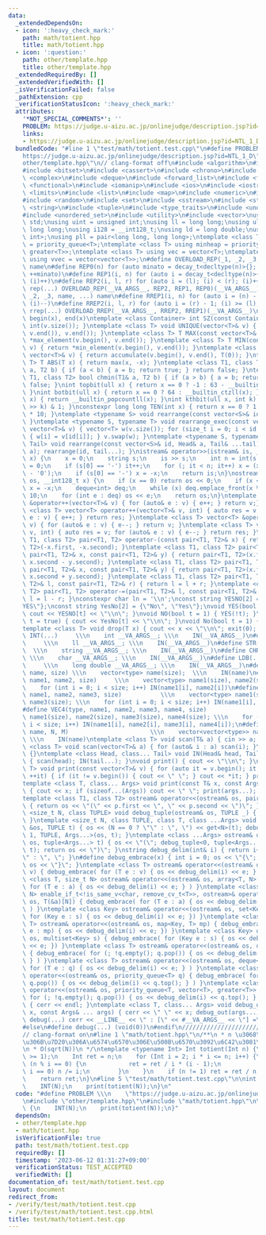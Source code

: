 ```yaml
---
data:
  _extendedDependsOn:
  - icon: ':heavy_check_mark:'
    path: math/totient.hpp
    title: math/totient.hpp
  - icon: ':question:'
    path: other/template.hpp
    title: other/template.hpp
  _extendedRequiredBy: []
  _extendedVerifiedWith: []
  _isVerificationFailed: false
  _pathExtension: cpp
  _verificationStatusIcon: ':heavy_check_mark:'
  attributes:
    '*NOT_SPECIAL_COMMENTS*': ''
    PROBLEM: https://judge.u-aizu.ac.jp/onlinejudge/description.jsp?id=NTL_1_D
    links:
    - https://judge.u-aizu.ac.jp/onlinejudge/description.jsp?id=NTL_1_D
  bundledCode: "#line 1 \"test/math/totient.test.cpp\"\n#define PROBLEM \\\n    \"\
    https://judge.u-aizu.ac.jp/onlinejudge/description.jsp?id=NTL_1_D\"\n#line 1 \"\
    other/template.hpp\"\n// clang-format off\n#include <algorithm>\n#include <array>\n\
    #include <bitset>\n#include <cassert>\n#include <chrono>\n#include <cmath>\n#include\
    \ <complex>\n#include <deque>\n#include <forward_list>\n#include <fstream>\n#include\
    \ <functional>\n#include <iomanip>\n#include <ios>\n#include <iostream>\n#include\
    \ <limits>\n#include <list>\n#include <map>\n#include <numeric>\n#include <queue>\n\
    #include <random>\n#include <set>\n#include <sstream>\n#include <stack>\n#include\
    \ <string>\n#include <tuple>\n#include <type_traits>\n#include <unordered_map>\n\
    #include <unordered_set>\n#include <utility>\n#include <vector>\nusing namespace\
    \ std;\nusing uint = unsigned int;\nusing ll = long long;\nusing ull = unsigned\
    \ long long;\nusing i128 = __int128_t;\nusing ld = long double;\nusing pii = pair<int,\
    \ int>;\nusing pll = pair<long long, long long>;\ntemplate <class T> using maxheap\
    \ = priority_queue<T>;\ntemplate <class T> using minheap = priority_queue<T, vector<T>,\
    \ greater<T>>;\ntemplate <class T> using vec = vector<T>;\ntemplate <class T>\
    \ using vvec = vector<vector<T>>;\n#define OVERLOAD_REP(_1, _2, _3, name, ...)\
    \ name\n#define REP0(n) for (auto minato = decay_t<decltype(n)>{}; minato < (n);\
    \ ++minato)\n#define REP1(i, n) for (auto i = decay_t<decltype(n)>{}; (i) < (n);\
    \ (i)++)\n#define REP2(i, l, r) for (auto i = (l); (i) < (r); (i)++)\n#define\
    \ rep(...) OVERLOAD_REP(__VA_ARGS__, REP2, REP1, REP0)(__VA_ARGS__)\n#define OVERLOAD_RREP(_1,\
    \ _2, _3, name, ...) name\n#define RREP1(i, n) for (auto i = (n) - 1; (i) >= decay_t<decltype(n)>{};\
    \ (i)--)\n#define RREP2(i, l, r) for (auto i = (r) - 1; (i) >= (l); (i)--)\n#define\
    \ rrep(...) OVERLOAD_RREP(__VA_ARGS__, RREP2, RREP1)(__VA_ARGS__)\n#define ALL(x)\
    \ begin(x), end(x)\ntemplate <class Container> int SZ(const Container& v) { return\
    \ int(v.size()); }\ntemplate <class T> void UNIQUE(vector<T>& v) { v.erase(unique(v.begin(),\
    \ v.end()), v.end()); }\ntemplate <class T> T MAX(const vector<T>& v) { return\
    \ *max_element(v.begin(), v.end()); }\ntemplate <class T> T MIN(const vector<T>&\
    \ v) { return *min_element(v.begin(), v.end()); }\ntemplate <class T> T SUM(const\
    \ vector<T>& v) { return accumulate(v.begin(), v.end(), T(0)); }\ntemplate <class\
    \ T> T ABS(T x) { return max(x, -x); }\ntemplate <class T1, class T2> bool chmax(T1&\
    \ a, T2 b) { if (a < b) { a = b; return true; } return false; }\ntemplate <class\
    \ T1, class T2> bool chmin(T1& a, T2 b) { if (a > b) { a = b; return true; } return\
    \ false; }\nint topbit(ull x) { return x == 0 ? -1 : 63 - __builtin_clzll(x);\
    \ }\nint botbit(ull x) { return x == 0 ? 64 : __builtin_ctzll(x); }\nint popcount(ull\
    \ x) { return __builtin_popcountll(x); }\nint kthbit(ull x, int k) { return (x\
    \ >> k) & 1; }\nconstexpr long long TEN(int x) { return x == 0 ? 1 : TEN(x - 1)\
    \ * 10; }\ntemplate <typename S> void rearrange(const vector<S>& id) { (void)id;\
    \ }\ntemplate <typename S, typename T> void rearrange_exec(const vector<S>& id,\
    \ vector<T>& v) { vector<T> w(v.size()); for (size_t i = 0; i < id.size(); i++)\
    \ { w[i] = v[id[i]]; } v.swap(w); }\ntemplate <typename S, typename Head, typename...\
    \ Tail> void rearrange(const vector<S>& id, Head& a, Tail& ...tail) { rearrange_exec(id,\
    \ a); rearrange(id, tail...); }\nistream& operator>>(istream& is, __int128_t&\
    \ x) {\n    x = 0;\n    string s;\n    is >> s;\n    int n = int(s.size()), it\
    \ = 0;\n    if (s[0] == '-') it++;\n    for (; it < n; it++) x = (x * 10 + s[it]\
    \ - '0');\n    if (s[0] == '-') x = -x;\n    return is;\n}\nostream& operator<<(ostream&\
    \ os, __int128_t x) {\n    if (x == 0) return os << 0;\n    if (x < 0) os << '-',\
    \ x = -x;\n    deque<int> deq;\n    while (x) deq.emplace_front(x % 10), x /=\
    \ 10;\n    for (int e : deq) os << e;\n    return os;\n}\ntemplate <class T> vector<T>\
    \ &operator++(vector<T>& v) { for (auto& e : v) { e++; } return v;} \ntemplate\
    \ <class T> vector<T> operator++(vector<T>& v, int) { auto res = v; for (auto&\
    \ e : v) { e++; } return res; }\ntemplate <class T> vector<T> &operator--(vector<T>&\
    \ v) { for (auto& e : v) { e--; } return v; }\ntemplate <class T> vector<T> operator--(vector<T>&\
    \ v, int) { auto res = v; for (auto& e : v) { e--; } return res; }\ntemplate <class\
    \ T1, class T2> pair<T1, T2> operator-(const pair<T1, T2>& x) { return pair<T1,\
    \ T2>(-x.first, -x.second); }\ntemplate <class T1, class T2> pair<T1, T2> operator-(const\
    \ pair<T1, T2>& x, const pair<T1, T2>& y) { return pair<T1, T2>(x.first - y.first,\
    \ x.second - y.second); }\ntemplate <class T1, class T2> pair<T1, T2> operator+(const\
    \ pair<T1, T2>& x, const pair<T1, T2>& y) { return pair<T1, T2>(x.first + y.first,\
    \ x.second + y.second); }\ntemplate <class T1, class T2> pair<T1, T2> operator+=(pair<T1,\
    \ T2>& l, const pair<T1, T2>& r) { return l = l + r; }\ntemplate <class T1, class\
    \ T2> pair<T1, T2> operator-=(pair<T1, T2>& l, const pair<T1, T2>& r) { return\
    \ l = l - r; }\nconstexpr char ln = '\\n';\nconst string YESNO[2] = {\"NO\", \"\
    YES\"};\nconst string YesNo[2] = {\"No\", \"Yes\"};\nvoid YES(bool t = true) {\
    \ cout << YESNO[t] << \"\\n\"; }\nvoid NO(bool t = 1) { YES(!t); }\nvoid Yes(bool\
    \ t = true) { cout << YesNo[t] << \"\\n\"; }\nvoid No(bool t = 1) { Yes(!t); }\n\
    template <class T> void drop(T x) { cout << x << \"\\n\"; exit(0); }\n#define\
    \ INT(...)     \\\n    int __VA_ARGS__; \\\n    IN(__VA_ARGS__)\n#define LL(...)\
    \     \\\n    ll __VA_ARGS__; \\\n    IN(__VA_ARGS__)\n#define STR(...)      \
    \  \\\n    string __VA_ARGS__; \\\n    IN(__VA_ARGS__)\n#define CHR(...)     \
    \ \\\n    char __VA_ARGS__; \\\n    IN(__VA_ARGS__)\n#define LDB(...)        \
    \     \\\n    long double __VA_ARGS__; \\\n    IN(__VA_ARGS__)\n#define VEC(type,\
    \ name, size) \\\n    vector<type> name(size);  \\\n    IN(name)\n#define VEC2(type,\
    \ name1, name2, size)     \\\n    vector<type> name1(size), name2(size); \\\n\
    \    for (int i = 0; i < size; i++) IN(name1[i], name2[i])\n#define VEC3(type,\
    \ name1, name2, name3, size)           \\\n    vector<type> name1(size), name2(size),\
    \ name3(size); \\\n    for (int i = 0; i < size; i++) IN(name1[i], name2[i], name3[i])\n\
    #define VEC4(type, name1, name2, name3, name4, size)                 \\\n    vector<type>\
    \ name1(size), name2(size), name3(size), name4(size); \\\n    for (int i = 0;\
    \ i < size; i++) IN(name1[i], name2[i], name3[i], name4[i]);\n#define VV(type,\
    \ name, N, M)                       \\\n    vector<vector<type>> name(N, vector<type>(M));\
    \ \\\n    IN(name)\ntemplate <class T> void scan(T& a) { cin >> a; }\ntemplate\
    \ <class T> void scan(vector<T>& a) { for (auto& i : a) scan(i); }\nvoid IN()\
    \ {}\ntemplate <class Head, class... Tail> void IN(Head& head, Tail&... tail)\
    \ { scan(head); IN(tail...); }\nvoid print() { cout << \"\\n\"; }\ntemplate <class\
    \ T> void print(const vector<T>& v) { for (auto it = v.begin(); it != v.end();\
    \ ++it) { if (it != v.begin()) { cout << \" \"; } cout << *it; } print(); }\n\
    template <class T, class... Args> void print(const T& x, const Args& ... args)\
    \ { cout << x; if (sizeof...(Args)) cout << \" \"; print(args...); }\n#ifdef MINATO_LOCAL\n\
    template <class T1, class T2> ostream& operator<<(ostream& os, pair<T1, T2> p)\
    \ { return os << \"(\" << p.first << \", \" << p.second << \")\"; }\ntemplate\
    \ <size_t N, class TUPLE> void debug_tuple(ostream& os, TUPLE _) { (void)os; (void)_;\
    \ }\ntemplate <size_t N, class TUPLE, class T, class ...Args> void debug_tuple(ostream\
    \ &os, TUPLE t) { os << (N == 0 ? \"\" : \", \") << get<N>(t); debug_tuple<N +\
    \ 1, TUPLE, Args...>(os, t); }\ntemplate <class ...Args> ostream& operator<<(ostream&\
    \ os, tuple<Args...> t) { os << \"(\"; debug_tuple<0, tuple<Args...>, Args...>(os,\
    \ t); return os << \")\"; }\nstring debug_delim(int& i) { return i++ == 0 ? \"\
    \" : \", \"; }\n#define debug_embrace(x) { int i = 0; os << \"{\";  { x } return\
    \ os << \"}\"; }\ntemplate <class T> ostream& operator<<(ostream& os, vector<T>\
    \ v) { debug_embrace( for (T e : v) { os << debug_delim(i) << e; } ) }\ntemplate\
    \ <class T, size_t N> ostream& operator<<(ostream& os, array<T, N> a) { debug_embrace(\
    \ for (T e : a) { os << debug_delim(i) << e; } ) }\ntemplate <class T, size_t\
    \ N> enable_if_t<!is_same_v<char, remove_cv_t<T>>, ostream>& operator<<(ostream&\
    \ os, T(&a)[N]) { debug_embrace( for (T e : a) { os << debug_delim(i) << e; }\
    \ ) }\ntemplate <class Key> ostream& operator<<(ostream& os, set<Key> s) { debug_embrace(\
    \ for (Key e : s) { os << debug_delim(i) << e; }) }\ntemplate <class Key, class\
    \ T> ostream& operator<<(ostream& os, map<Key, T> mp) { debug_embrace( for (auto\
    \ e : mp) { os << debug_delim(i) << e; }) }\ntemplate <class Key> ostream& operator<<(ostream&\
    \ os, multiset<Key> s) { debug_embrace( for (Key e : s) { os << debug_delim(i)\
    \ << e; }) }\ntemplate <class T> ostream& operator<<(ostream& os, queue<T> q)\
    \ { debug_embrace( for (; !q.empty(); q.pop()) { os << debug_delim(i) << q.front();\
    \ } ) }\ntemplate <class T> ostream& operator<<(ostream& os, deque<T> q) { debug_embrace(\
    \ for (T e : q) { os << debug_delim(i) << e; } ) }\ntemplate <class T> ostream&\
    \ operator<<(ostream& os, priority_queue<T> q) { debug_embrace( for (; !q.empty();\
    \ q.pop()) { os << debug_delim(i) << q.top(); } ) }\ntemplate <class T> ostream&\
    \ operator<<(ostream& os, priority_queue<T, vector<T>, greater<T>> q) { debug_embrace(\
    \ for (; !q.empty(); q.pop()) { os << debug_delim(i) << q.top(); } ) }\nvoid debug_out()\
    \ { cerr << endl; }\ntemplate <class T, class... Args> void debug_out(const T&\
    \ x, const Args& ... args) { cerr << \" \" << x; debug_out(args...); }\n#define\
    \ debug(...) cerr << __LINE__ << \" : [\" << #__VA_ARGS__ << \"] =\", debug_out(__VA_ARGS__)\n\
    #else\n#define debug(...) (void(0))\n#endif\n///////////////////////////////////////////////////////////////////////////////////////////////////////////////////////////////////////////////////////////////////////////////////////////\n\
    // clang-format on\n#line 1 \"math/totient.hpp\"\n/**\n * n \u3068\u4E92\u3044\
    \u306B\u7D20\u306A\u6574\u6570\u306E\u500B\u6570\u3092\u6C42\u3081\u308B\u3002\
    \n * O(sqrt(N))\n */\ntemplate <typename Int> Int totient(Int n) {\n    assert(n\
    \ >= 1);\n    Int ret = n;\n    for (Int i = 2; i * i <= n; i++) {\n        if\
    \ (n % i == 0) {\n            ret = ret / i * (i - 1);\n            while (n %\
    \ i == 0) n /= i;\n        }\n    }\n    if (n != 1) ret = ret / n * (n - 1);\n\
    \    return ret;\n}\n#line 5 \"test/math/totient.test.cpp\"\n\nint main() {\n\
    \    INT(N);\n    print(totient(N));\n}\n"
  code: "#define PROBLEM \\\n    \"https://judge.u-aizu.ac.jp/onlinejudge/description.jsp?id=NTL_1_D\"\
    \n#include \"other/template.hpp\"\n#include \"math/totient.hpp\"\n\nint main()\
    \ {\n    INT(N);\n    print(totient(N));\n}"
  dependsOn:
  - other/template.hpp
  - math/totient.hpp
  isVerificationFile: true
  path: test/math/totient.test.cpp
  requiredBy: []
  timestamp: '2023-06-12 01:31:27+09:00'
  verificationStatus: TEST_ACCEPTED
  verifiedWith: []
documentation_of: test/math/totient.test.cpp
layout: document
redirect_from:
- /verify/test/math/totient.test.cpp
- /verify/test/math/totient.test.cpp.html
title: test/math/totient.test.cpp
---
```

